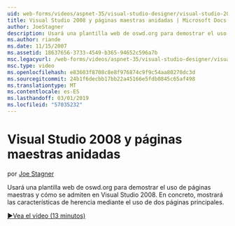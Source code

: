 ```yaml
---
uid: web-forms/videos/aspnet-35/visual-studio-designer/visual-studio-2008-and-nested-masterpages
title: Visual Studio 2008 y páginas maestras anidadas | Microsoft Docs
author: JoeStagner
description: Usará una plantilla web de oswd.org para demostrar el uso de páginas maestras y cómo se admiten en Visual Studio 2008. En concreto, muestro th...
ms.author: riande
ms.date: 11/15/2007
ms.assetid: 18637656-3733-4549-b365-94652c596a7b
msc.legacyurl: /web-forms/videos/aspnet-35/visual-studio-designer/visual-studio-2008-and-nested-masterpages
msc.type: video
ms.openlocfilehash: e83603f8708c8e8f976874c9f9c54aa80270dc3d
ms.sourcegitcommit: 24b1f6decbb17bb22a45166e5fdb0845c65af498
ms.translationtype: MT
ms.contentlocale: es-ES
ms.lasthandoff: 03/01/2019
ms.locfileid: "57035232"
---
```

<a name="visual-studio-2008-and-nested-masterpages"></a>Visual Studio 2008 y páginas maestras anidadas
====================
por [Joe Stagner](https://github.com/JoeStagner)

Usará una plantilla web de oswd.org para demostrar el uso de páginas maestras y cómo se admiten en Visual Studio 2008. En concreto, mostrará las características de herencia mediante el uso de dos páginas principales.

[&#9654;Vea el vídeo (13 minutos)](https://channel9.msdn.com/Blogs/ASP-NET-Site-Videos/visual-studio-2008-and-nested-masterpages)
